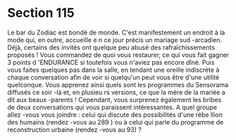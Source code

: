 # Section 115

Le bar du Zodiac est bondé de monde. C'est manifestement un
endroit à la mode qui, en outre, accueille e n ce jour précis un
mariage sud -arcadien. Déjà, certains des invités ont quelque peu
abusé des rafraîchissements proposés ! Vous commandez de quoi
vous restaurer, ce qui vous fait gagner 3 points d 'ENDURANCE
si toutefois vous n'aviez pas encore dîné. Puis vous faites
quelques pas dans la salle, en tendant une oreille indiscrète à
chaque conversation afin de voir si quelqu'un peut vous être
d'une utilité quelconque. Vous apprenez ainsi quels sont les
programmes du Sensorama diffusés ce soir -là et, en plusieu rs
versions, ce que la mère de la mariée a dit aux beaux -parents !
Cependant, vous surprenez également les bribes de deux
conversations qui vous paraissent intéressantes. A quel groupe
allez -vous vous joindre : celui qui discute des possibilités d'une
rébe llion des humains (rendez -vous au 289 ) ou à celui qui parle
du programme de reconstruction urbaine (rendez -vous au 93) ?